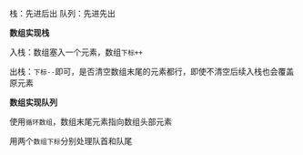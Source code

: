 栈：先进后出
队列：先进先出



**数组实现栈**

入栈：数组塞入一个元素，数组`下标++`

出栈：`下标--`即可，是否清空数组末尾的元素都行，即使不清空后续入栈也会覆盖原元素



**数组实现队列**

使用`循环数组`，数组末尾元素指向数组头部元素

用两个`数组下标`分别处理队首和队尾

